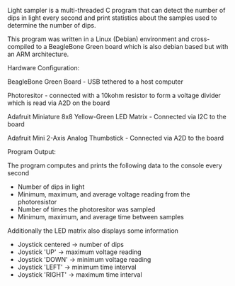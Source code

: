 Light sampler is a multi-threaded C program that can detect the number of dips in light every second and print statistics about the samples used to determine the number of dips.

This program was written in a Linux (Debian) environment and cross-compiled to a BeagleBone Green board which is also debian based but with an ARM architecture.

Hardware Configuration:

BeagleBone Green Board - USB tethered to a host computer

Photoresitor - connected with a 10kohm resistor to form a voltage divider which is read via A2D on the board

Adafruit Miniature 8x8 Yellow-Green LED Matrix - Connected via I2C to the board

Adafruit Mini 2-Axis Analog Thumbstick - Connected via A2D to the board

Program Output:

The program computes and prints the following data to the console every second
  - Number of dips in light
  - Minimum, maximum, and average voltage reading from the photoresistor
  - Number of times the photoresitor was sampled
  - Minimum, maximum, and average time between samples

Additionally the LED matrix also displays some information
  - Joystick centered -> number of dips
  - Joystick 'UP' -> maximum voltage reading
  - Joystick 'DOWN' -> minimum voltage reading
  - Joystick 'LEFT' -> minimum time interval
  - Joystick 'RIGHT' -> maximum time interval
